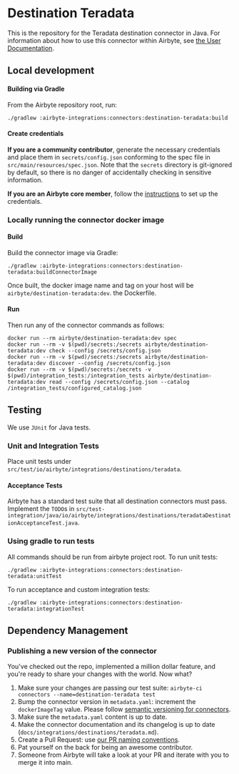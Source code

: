 # Destination Teradata

This is the repository for the Teradata destination connector in Java.
For information about how to use this connector within Airbyte, see [the User Documentation](https://docs.airbyte.io/integrations/destinations/teradata).

## Local development

#### Building via Gradle

From the Airbyte repository root, run:

```
./gradlew :airbyte-integrations:connectors:destination-teradata:build
```

#### Create credentials

**If you are a community contributor**, generate the necessary credentials and place them in `secrets/config.json` conforming to the spec file in `src/main/resources/spec.json`.
Note that the `secrets` directory is git-ignored by default, so there is no danger of accidentally checking in sensitive information.

**If you are an Airbyte core member**, follow the [instructions](https://docs.airbyte.io/connector-development#using-credentials-in-ci) to set up the credentials.

### Locally running the connector docker image

#### Build

Build the connector image via Gradle:

```
./gradlew :airbyte-integrations:connectors:destination-teradata:buildConnectorImage
```

Once built, the docker image name and tag on your host will be `airbyte/destination-teradata:dev`.
the Dockerfile.

#### Run

Then run any of the connector commands as follows:

```
docker run --rm airbyte/destination-teradata:dev spec
docker run --rm -v $(pwd)/secrets:/secrets airbyte/destination-teradata:dev check --config /secrets/config.json
docker run --rm -v $(pwd)/secrets:/secrets airbyte/destination-teradata:dev discover --config /secrets/config.json
docker run --rm -v $(pwd)/secrets:/secrets -v $(pwd)/integration_tests:/integration_tests airbyte/destination-teradata:dev read --config /secrets/config.json --catalog /integration_tests/configured_catalog.json
```

## Testing

We use `JUnit` for Java tests.

### Unit and Integration Tests

Place unit tests under `src/test/io/airbyte/integrations/destinations/teradata`.

#### Acceptance Tests

Airbyte has a standard test suite that all destination connectors must pass. Implement the `TODO`s in
`src/test-integration/java/io/airbyte/integrations/destinations/teradataDestinationAcceptanceTest.java`.

### Using gradle to run tests

All commands should be run from airbyte project root.
To run unit tests:

```
./gradlew :airbyte-integrations:connectors:destination-teradata:unitTest
```

To run acceptance and custom integration tests:

```
./gradlew :airbyte-integrations:connectors:destination-teradata:integrationTest
```

## Dependency Management

### Publishing a new version of the connector

You've checked out the repo, implemented a million dollar feature, and you're ready to share your changes with the world. Now what?

1. Make sure your changes are passing our test suite: `airbyte-ci connectors --name=destination-teradata test`
2. Bump the connector version in `metadata.yaml`: increment the `dockerImageTag` value. Please follow [semantic versioning for connectors](https://docs.airbyte.com/contributing-to-airbyte/resources/pull-requests-handbook/#semantic-versioning-for-connectors).
3. Make sure the `metadata.yaml` content is up to date.
4. Make the connector documentation and its changelog is up to date (`docs/integrations/destinations/teradata.md`).
5. Create a Pull Request: use [our PR naming conventions](https://docs.airbyte.com/contributing-to-airbyte/resources/pull-requests-handbook/#pull-request-title-convention).
6. Pat yourself on the back for being an awesome contributor.
7. Someone from Airbyte will take a look at your PR and iterate with you to merge it into main.
